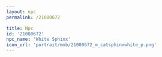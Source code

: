```yaml
---
layout: npc
permalink: /21000672

title: Npc
id: '21000672'
npc_name: 'White Sphinx'
icon_url: 'portrait/mob/21000672_m_catsphinxwhite_p.png'
---
```

